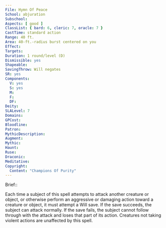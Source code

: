 ```yaml
---
File: Hymn Of Peace
School: abjuration
Subschool: 
Aspects: [ good ]
ClassList: { bard: 6, cleric: 7, oracle: 7 }
CastTime: standard action
Range: 40 ft.
Area: 40-ft.-radius burst centered on you
Effect: 
Targets: 
Duration: 1 round/level (D)
Dismissible: yes
Shapeable: 
SavingThrow: Will negates
SR: yes
Components:
  V: yes
  S: yes
  M: 
  F: 
  DF: 
Deity: 
SLALevel: 7
Domains: 
GPCost: 
Bloodline: 
Patron: 
MythicDescription: 
Augment: 
Mythic: 
Haunt: 
Ruse: 
Draconic: 
Meditative: 
Copyright:
  Content: "Champions Of Purity"
---
```

Brief:: 

Each time a subject of this spell attempts to attack another creature or object, or otherwise perform an aggressive or damaging action toward a creature or object, it must attempt a Will save. If the save succeeds, the subject can attack normally. If the save fails, the subject cannot follow through with the attack and loses that part of its action. Creatures not taking violent actions are unaffected by this spell.
